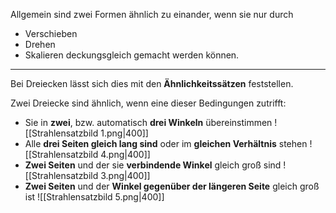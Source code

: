 Allgemein sind zwei Formen ähnlich zu einander, wenn sie nur durch
- Verschieben
- Drehen
- Skalieren
deckungsgleich gemacht werden können.
---
Bei Dreiecken lässt sich dies mit den **Ähnlichkeitssätzen** feststellen.

Zwei Dreiecke sind ähnlich, wenn eine dieser Bedingungen zutrifft:
- Sie in **zwei**, bzw. automatisch **drei Winkeln** übereinstimmen
  ![[Strahlensatzbild 1.png|400]]
- Alle **drei Seiten gleich lang sind** oder im **gleichen Verhältnis** stehen
  ![[Strahlensatzbild 4.png|400]]
- **Zwei Seiten** und der sie **verbindende Winkel** gleich groß sind
  ![[Strahlensatzbild 3.png|400]]
- **Zwei Seiten** und der **Winkel gegenüber der längeren Seite** gleich groß ist
  ![[Strahlensatzbild 5.png|400]]
